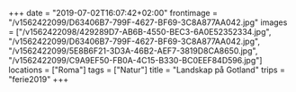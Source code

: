 +++
date = "2019-07-02T16:07:42+02:00"
frontimage = "/v1562422099/D63406B7-799F-4627-BF69-3C8A877AA042.jpg"
images = ["/v1562422098/429289D7-AB6B-4550-BEC3-6A0E52352334.jpg", "/v1562422099/D63406B7-799F-4627-BF69-3C8A877AA042.jpg", "/v1562422099/5E8B6F21-3D3A-46B2-AEF7-3819D8CA8650.jpg", "/v1562422099/C9A9EF50-FB0A-4C15-B330-BC0EEF84D596.jpg"]
locations = ["Roma"]
tags = ["Natur"]
title = "Landskap på Gotland"
trips = "ferie2019"
+++
